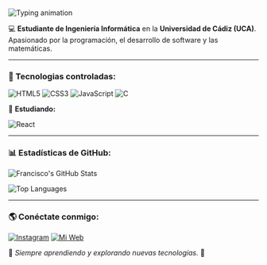 ### <p align="center">
  <img src="https://readme-typing-svg.herokuapp.com?font=Fira+Code&size=22&duration=2000&pause=1000&color=00FF00&background=000000&center=true&vCenter=true&width=600&lines=Hola,+soy+Francisco+Rodr%C3%ADguez!+%F0%9F%91%8B" alt="Typing animation" />
</p>


💻 **Estudiante de Ingeniería Informática** en la **Universidad de Cádiz (UCA)**. Apasionado por la programación, el desarrollo de software y las matemáticas.

---

### 🚀 Tecnologias controladas:

![HTML5](https://img.shields.io/badge/HTML5-E34F26?style=for-the-badge&logo=html5&logoColor=white)
![CSS3](https://img.shields.io/badge/CSS3-1572B6?style=for-the-badge&logo=css3&logoColor=white)
![JavaScript](https://img.shields.io/badge/JavaScript-F7DF1E?style=for-the-badge&logo=javascript&logoColor=black)
![C](https://img.shields.io/badge/C-A8B9CC?style=for-the-badge&logo=c&logoColor=white)

📖 **Estudiando:**

![React](https://img.shields.io/badge/React-61DAFB?style=for-the-badge&logo=react&logoColor=black)

---

### 📊 Estadísticas de GitHub:

![Francisco's GitHub Stats](https://github-readme-stats.vercel.app/api?username=Kiskoroal&show_icons=true&theme=tokyonight)

![Top Languages](https://github-readme-stats.vercel.app/api/top-langs/?username=Kiskoroal&layout=compact&theme=tokyonight)

---

### 🌎 Conéctate conmigo:

[![Instagram](https://img.shields.io/badge/Instagram-E4405F?style=for-the-badge&logo=instagram&logoColor=white)](https://www.instagram.com/kiskorodriguezz/)
[![Mi Web](https://img.shields.io/badge/Mi_Web-000000?style=for-the-badge&logo=google-chrome&logoColor=white)](https://kiskoroal.github.io/franciscorodriguez)

📌 *Siempre aprendiendo y explorando nuevas tecnologías.* 🚀
